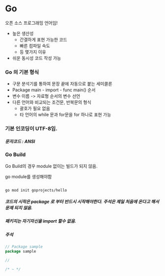 # Go

오픈 소스 프로그래밍 언어임!

- 높은 생산성 
  - 간결하게 표현 가능한 코드 
  - 빠른 컴파일 속도 
  - 등 몇가지 이유 
- 쉬운 동시성 코드 작성 가능 

### Go 의 기본 형식 

- 구문 분석기를 통하여 문장 끝에 자동으로 붙는 세미콜론 
- Package main - import - func main() 순서 
- 변수 이름 -> 자료형 순서의 변수 선언 
- 다른 언어와 비교되는 조건문, 반복문의 형식 
  - 괄호가 필요 없음 
  - 타 언어의 while 문과 for문을 for 하나로 표현 가능 

### 기본 인코딩이 UTF-8임. 

##### 문자코드 : ANSI 

### Go Build

Go Build의 경우 module 없이는 빌드가 되지 않음.

go module를 생성해야함

```shell

go mod init goprojects/hello

```

##### 코드의 시작은 package 로 부터 반드시 시작해야한다. 주석은 제일 처음에 온다고 해서 문제 되지 않음.

##### 패키지는 자기자신을 import 할수 없음.

##### 주석

```go
// Package sample 
package sample

//

/* ~ */

```